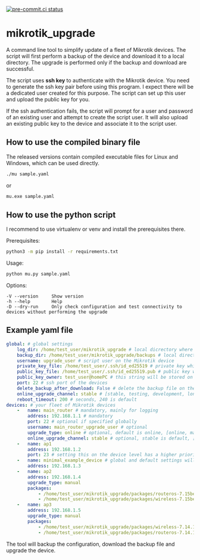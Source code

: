 [![pre-commit.ci status](https://results.pre-commit.ci/badge/github/spidermila/mikrotik_upgrade/main.svg)](https://results.pre-commit.ci/latest/github/spidermila/mikrotik_upgrade/main)

# mikrotik_upgrade
A command line tool to simplify update of a fleet of Mikrotik devices.
The script will first perform a backup of the device and download
it to a local directory. The upgrade is performed only if
the backup and download are successful.

The script uses **ssh key** to authenticate with the Mikrotik device. 
You need to generate the ssh key pair before using this program.
I expect there will be a dedicated user created for this purpose.
The script can set up this user and upload the public key for you.

If the ssh authentication fails, the script will prompt for a user
and password of an existing user and attempt to create the script user.
It will also upload an existing public key to the device and associate
it to the script user.

## How to use the compiled binary file
The released versions contain compiled executable files for Linux and Windows, which can be used directly.
```bash
./mu sample.yaml
```
or
```bash
mu.exe sample.yaml
```

## How to use the python script
I recommend to use virtualenv or venv and install the prerequisites there.

Prerequisites:
```bash
python3 -m pip install -r requirements.txt
```

Usage:
```bash
python mu.py sample.yaml
```

Options:
```
-V --version     Show version
-h --help        Help
-D --dry-run     Only check configuration and test connectivity to devices without performing the upgrade
```

## Example yaml file
```yaml
global: # global settings
    log_dir: /home/test_user/mikrotik_upgrade # local dicrectory where log file will be stored
    backup_dir: /home/test_user/mikrotik_upgrade/backups # local directory where backup files will be stored
    username: upgrade_user # script user on the Mikrotik device
    private_key_file: /home/test_user/.ssh/id_ed25519 # private key which will be used for authentication
    public_key_file: /home/test_user/.ssh/id_ed25519.pub # public key which will be uploaded to the device, if needed
    public_key_owner: test_user@homePC # this string will be stored on the device along with the key
    port: 22 # ssh port of the devices
    delete_backup_after_download: False # delete the backup file on the Mikrotik device once it's downloaded to backup_dir
    online_upgrade_channel: stable # [stable, testing, development, long term]
    reboot_timeout: 200 # seconds, 240 is default
devices: # your fleet of Mikrotik devices
    -   name: main_router # mandatory, mainly for logging
        address: 192.168.1.1 # mandatory
        port: 22 # optional if specified globally
        username: main_router_upgrade_user # optional
        upgrade_type: online # optional, default is online, [online, manual]
        online_upgrade_channel: stable # optional, stable is default, [stable, testing, development, long term]
    -   name: ap1
        address: 192.168.1.2
        port: 23 # setting this on the device level has a higher priority over the global settings
    -   name: minimal_example_device # global and default settings will be applied for this one
        address: 192.168.1.3
    -   name: ap2
        address: 192.168.1.4
        upgrade_type: manual
        packages:
            - /home/test_user/mikrotik_upgrade/packages/routeros-7.15beta9-mipsbe.npk
            - /home/test_user/mikrotik_upgrade/packages/wireless-7.15beta9-mipsbe.npk
    -   name: ap3
        address: 192.168.1.5
        upgrade_type: manual
        packages:
            - /home/test_user/mikrotik_upgrade/packages/wireless-7.14.1-mipsbe.npk
            - /home/test_user/mikrotik_upgrade/packages/routeros-7.14.1-mipsbe.npk
```

The tool will backup the configuration, download the backup file and upgrade the device.
